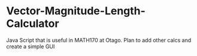 # Vector-Magnitude-Length-Calculator
Java Script that is useful in MATH170 at Otago.
Plan to add other calcs and create a simple GUI
